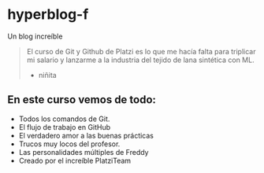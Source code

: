 # hyperblog-f
Un blog increíble
> El curso de Git y Github de Platzi es lo que me hacía falta para triplicar mi salario y lanzarme a la industria del tejido de lana sintética con ML.
> - niñita

## En este curso vemos de todo:

* Todos los comandos de Git.
* El flujo de trabajo en GitHub
* El verdadero amor a las buenas prácticas
* Trucos muy locos del profesor.
* Las personalidades múltiples de Freddy
* Creado por el increíble PlatziTeam